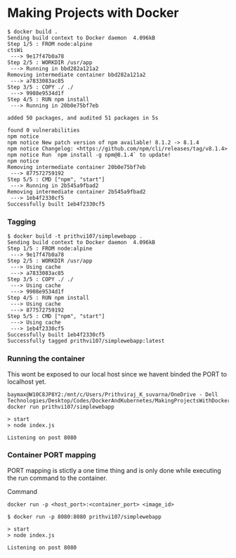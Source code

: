 # Making Projects with Docker

```
$ docker build .
Sending build context to Docker daemon  4.096kB
Step 1/5 : FROM node:alpine                                                                                                   ctsWi 
 ---> 9e17f47b0a78
Step 2/5 : WORKDIR /usr/app
 ---> Running in bbd282a121a2
Removing intermediate container bbd282a121a2
 ---> a7833083ac85
Step 3/5 : COPY ./ ./
 ---> 9908e9534d1f        
Step 4/5 : RUN npm install
 ---> Running in 20b0e75bf7eb

added 50 packages, and audited 51 packages in 5s

found 0 vulnerabilities
npm notice 
npm notice New patch version of npm available! 8.1.2 -> 8.1.4
npm notice Changelog: <https://github.com/npm/cli/releases/tag/v8.1.4>
npm notice Run `npm install -g npm@8.1.4` to update!
npm notice 
Removing intermediate container 20b0e75bf7eb
 ---> 877572759192
Step 5/5 : CMD ["npm", "start"]
 ---> Running in 2b545a9fbad2
Removing intermediate container 2b545a9fbad2
 ---> 1eb4f2330cf5
Successfully built 1eb4f2330cf5
```

### Tagging

```
$ docker build -t prithvi107/simplewebapp .
Sending build context to Docker daemon  4.096kB
Step 1/5 : FROM node:alpine
 ---> 9e17f47b0a78
Step 2/5 : WORKDIR /usr/app
 ---> Using cache
 ---> a7833083ac85
Step 3/5 : COPY ./ ./
 ---> Using cache
 ---> 9908e9534d1f
Step 4/5 : RUN npm install
 ---> Using cache
 ---> 877572759192
Step 5/5 : CMD ["npm", "start"]
 ---> Using cache
 ---> 1eb4f2330cf5
Successfully built 1eb4f2330cf5
Successfully tagged prithvi107/simplewebapp:latest
```

### Running the container

This wont be exposed to our local host since we havent binded the PORT to localhost yet.

```
baymax@W10C8JP8Y2:/mnt/c/Users/Prithviraj_K_suvarna/OneDrive - Dell Technologies/Desktop/Codes/DockerAndKubernetes/MakingProjectsWithDocker/simpleweb$ docker run prithvi107/simplewebapp

> start        
> node index.js

Listening on post 8080
```
### Container PORT mapping

PORT mapping is stictly a one time thing and is only done while executing the run command to the container.

Command
```
docker run -p <host_port>:<container_port> <image_id>
```

```
$ docker run -p 8080:8080 prithvi107/simplewebapp

> start        
> node index.js

Listening on post 8080
```
